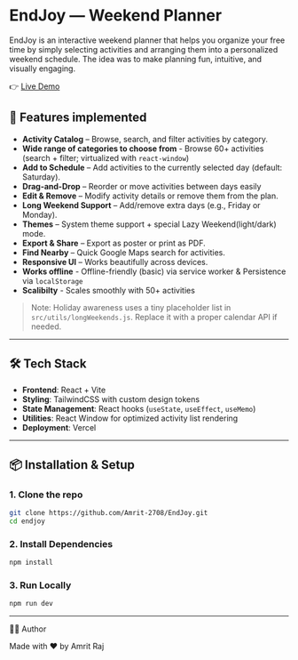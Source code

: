 # EndJoy — Weekend Planner

EndJoy is an interactive weekend planner that helps you organize your free time by simply selecting activities and arranging them into a personalized weekend schedule. The idea was to make planning fun, intuitive, and visually engaging.

👉 [Live Demo](https://endjoyweekendplanner.vercel.app/) 

## 🚀 Features implemented
- **Activity Catalog** – Browse, search, and filter activities by category.
- **Wide range of categories to choose from** - Browse 60+ activities (search + filter; virtualized with `react-window`)
- **Add to Schedule** – Add activities to the currently selected day (default: Saturday).
- **Drag-and-Drop** – Reorder or move activities between days easily
- **Edit & Remove** – Modify activity details or remove them from the plan.
- **Long Weekend Support** – Add/remove extra days (e.g., Friday or Monday).
- **Themes** – System theme support + special Lazy Weekend(light/dark) mode.
- **Export & Share** – Export as poster or print as PDF.
- **Find Nearby** – Quick Google Maps search for activities.
- **Responsive UI** – Works beautifully across devices.
-  **Works offline** - Offline-friendly (basic) via service worker & Persistence via `localStorage`
- **Scalibilty** - Scales smoothly with 50+ activities

> Note: Holiday awareness uses a tiny placeholder list in `src/utils/longWeekends.js`. Replace it with a proper calendar API if needed.

---

## 🛠️ Tech Stack

- **Frontend**: React + Vite
- **Styling**: TailwindCSS with custom design tokens
- **State Management**: React hooks (`useState`, `useEffect`, `useMemo`)
- **Utilities**: React Window for optimized activity list rendering
- **Deployment**: Vercel

---

## 📦 Installation & Setup

### 1. Clone the repo
```bash
git clone https://github.com/Amrit-2708/EndJoy.git
cd endjoy
```

### 2. Install Dependencies
```bash
npm install
```

### 3. Run Locally
```bash
npm run dev
```

---

🧑‍💻 Author

Made with ❤️ by Amrit Raj


